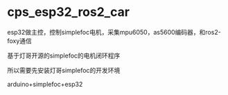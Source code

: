 # cps_esp32_ros2_car
esp32做主控，控制simplefoc电机，采集mpu6050，as5600编码器，和ros2-foxy通信

基于灯哥开源的simplefoc的电机闭环程序

所以需要先安装灯哥simplefoc的开发环境

arduino+simplefoc+esp32
